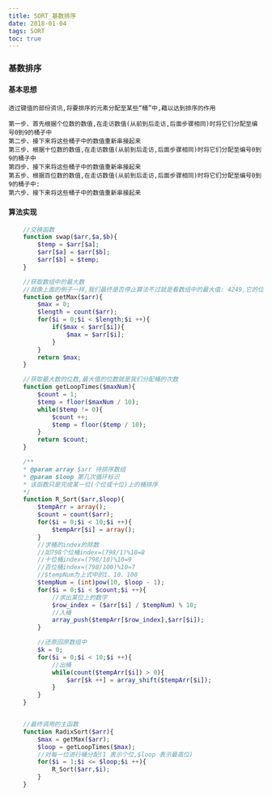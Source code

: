 ```yaml
---
title: SORT_基数排序
date: 2018-01-04
tags: SORT
toc: true
---
```


### 基数排序
#### 基本思想
    透过键值的部份资讯,将要排序的元素分配至某些“桶”中,藉以达到排序的作用

    第一步、首先根据个位数的数值,在走访数值(从前到后走访,后面步骤相同)时将它们分配至编号0到9的桶子中
    第二步、接下来将这些桶子中的数值重新串接起来
    第三步、根据十位数的数值,在走访数值(从前到后走访,后面步骤相同)时将它们分配至编号0到9的桶子中
    第四步、接下来将这些桶子中的数值重新串接起来
    第五步、根据百位数的数值,在走访数值(从前到后走访,后面步骤相同)时将它们分配至编号0到9的桶子中: 
    第六步、接下来将这些桶子中的数值重新串接起来

<!-- more -->

#### 算法实现
```php
    //交换函数
    function swap($arr,$a,$b){
        $temp = $arr[$a];
        $arr[$a] = $arr[$b];
        $arr[$b] = $temp;
    }

    //获取数组中的最大数
    //就像上面的例子一样,我们最终是否停止算法不过就是看数组中的最大值: 4249,它的位数就是循环的次数
    function getMax($arr){
        $max = 0;
        $length = count($arr);
        for($i = 0;$i < $length;$i ++){
            if($max < $arr[$i]){
                $max = $arr[$i];
            }
        }
        return $max;
    }

    //获取最大数的位数,最大值的位数就是我们分配桶的次数
    function getLoopTimes($maxNum){
        $count = 1;
        $temp = floor($maxNum / 10);
        while($temp != 0){
            $count ++;
            $temp = floor($temp / 10);
        }
        return $count;
    }

    /**
    * @param array $arr 待排序数组
    * @param $loop 第几次循环标识
    * 该函数只是完成某一位(个位或十位)上的桶排序
    */
    function R_Sort($arr,$loop){
        $tempArr = array();
        $count = count($arr);
        for($i = 0;$i < 10;$i ++){
            $tempArr[$i] = array();
        }
        //求桶的index的除数
        //如798个位桶index=(798/1)%10=8
        //十位桶index=(798/10)%10=9
        //百位桶index=(798/100)%10=7
        //$tempNum为上式中的1、10、100
        $tempNum = (int)pow(10, $loop - 1);
        for($i = 0;$i < $count;$i ++){
            //求出某位上的数字
            $row_index = ($arr[$i] / $tempNum) % 10;
            //入桶
            array_push($tempArr[$row_index],$arr[$i]);
        }

        //还原回原数组中
        $k = 0;
        for($i = 0;$i < 10;$i ++){
            //出桶
            while(count($tempArr[$i]) > 0){
                $arr[$k ++] = array_shift($tempArr[$i]);
            }
        }
    }


    //最终调用的主函数
    function RadixSort($arr){
        $max = getMax($arr);
        $loop = getLoopTimes($max);
        //对每一位进行桶分配(1 表示个位,$loop 表示最高位)
        for($i = 1;$i <= $loop;$i ++){
            R_Sort($arr,$i);
        }
    }
```